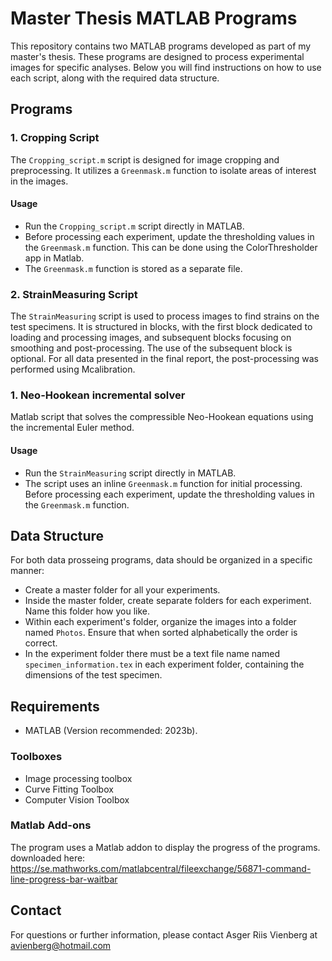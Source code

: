 # Master Thesis MATLAB Programs

This repository contains two MATLAB programs developed as part of my master's thesis. 
These programs are designed to process experimental images for specific analyses. 
Below you will find instructions on how to use each script, along with the required data structure.

## Programs

### 1. Cropping Script

The `Cropping_script.m` script is designed for image cropping and preprocessing. It utilizes a `Greenmask.m` function to isolate areas of interest in the images.

#### Usage

- Run the `Cropping_script.m` script directly in MATLAB.
- Before processing each experiment, update the thresholding values in the `Greenmask.m` function. This can be done using the ColorThresholder app in Matlab.
- The `Greenmask.m` function is stored as a separate file.

### 2. StrainMeasuring Script

The `StrainMeasuring` script is used to process images to find strains on the test specimens.
It is structured in blocks, with the first block dedicated to loading and processing images, and subsequent blocks focusing on smoothing and post-processing.
The use of the subsequent block is optional. For all data presented in the final report, the post-processing was performed using Mcalibration.

### 1. Neo-Hookean incremental solver
Matlab script that solves the compressible Neo-Hookean equations using the incremental Euler method.

#### Usage

- Run the `StrainMeasuring` script directly in MATLAB.
- The script uses an inline `Greenmask.m` function for initial processing. Before processing each experiment, update the thresholding values in the `Greenmask.m` function.

## Data Structure

For both data prosseing programs, data should be organized in a specific manner:

- Create a master folder for all your experiments.
- Inside the master folder, create separate folders for each experiment. Name this folder how you like.
- Within each experiment's folder, organize the images into a folder named `Photos`. Ensure that when sorted alphabetically the order is correct.
- In the experiment folder there must be a text file name named `specimen_information.tex` in each experiment folder, containing the dimensions of the test specimen.

## Requirements

- MATLAB (Version recommended: 2023b).
### Toolboxes
- Image processing toolbox
- Curve Fitting Toolbox
- Computer Vision Toolbox

### Matlab Add-ons
The program uses a Matlab addon to display the progress of the programs. 
downloaded here: https://se.mathworks.com/matlabcentral/fileexchange/56871-command-line-progress-bar-waitbar




## Contact

For questions or further information, please contact Asger Riis Vienberg at avienberg@hotmail.com
